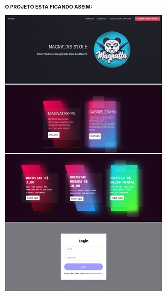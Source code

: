 ### O PROJETO ESTA FICANDO ASSIM:


<img src="images/p1.png" >
<img src="images/P2.png" >
<img src="images/P3.png" >
<img src="images/P4.png" >